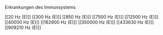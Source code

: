 Erkrankungen des Immunsystems

[[20 Hz (E)]]
[[300 Hz (E)]]
[[850 Hz (E)]]
[[7500 Hz (E)]]
[[12500 Hz (E)]]
[[40000 Hz (E)]]
[[162900 Hz (E)]]
[[350000 Hz (E)]]
[[433630 Hz (E)]]
[[909210 Hz (E)]]